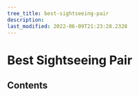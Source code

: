 ```yaml
---
tree_title: best-sightseeing-pair
description: 
last_modified: 2022-06-09T21:23:28.2328
---
```


# Best Sightseeing Pair

## Contents
